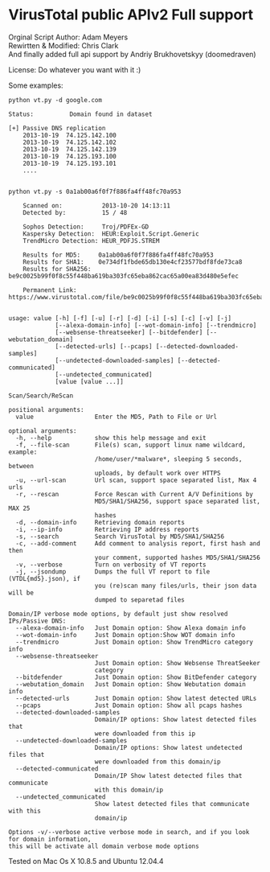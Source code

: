 VirusTotal public APIv2 Full support
===================

Orginal Script Author: Adam Meyers<br />
Rewirtten & Modified: Chris Clark<br />
And finally added full api support by Andriy Brukhovetskyy (doomedraven)<br />

License: Do whatever you want with it :)<br />

Some examples:<br />

<pre><code>python vt.py -d google.com

Status:          Domain found in dataset 

[+] Passive DNS replication
	2013-10-19 	74.125.142.100
	2013-10-19 	74.125.142.102
	2013-10-19 	74.125.142.139
	2013-10-19 	74.125.193.100
	2013-10-19 	74.125.193.101
	....
	
	
python vt.py -s 0a1ab00a6f0f7f886fa4ff48fc70a953

	Scanned on:           2013-10-20 14:13:11
	Detected by:          15 / 48

	Sophos Detection:     Troj/PDFEx-GD
	Kaspersky Detection:  HEUR:Exploit.Script.Generic
	TrendMicro Detection: HEUR_PDFJS.STREM

	Results for MD5:     0a1ab00a6f0f7f886fa4ff48fc70a953
	Results for SHA1:    0e734df1fbde65db130e4cf23577bdf8fde73ca8
	Results for SHA256:  be9c0025b99f0f8c55f448ba619ba303fc65eba862cac65a00ea83d480e5efec

	Permanent Link:      https://www.virustotal.com/file/be9c0025b99f0f8c55f448ba619ba303fc65eba862cac65a00ea83d480e5efec/analysis/1382278391/ 
	
	
usage: value [-h] [-f] [-u] [-r] [-d] [-i] [-s] [-c] [-v] [-j]
             [--alexa-domain-info] [--wot-domain-info] [--trendmicro]
             [--websense-threatseeker] [--bitdefender] [--webutation_domain]
             [--detected-urls] [--pcaps] [--detected-downloaded-samples]
             [--undetected-downloaded-samples] [--detected-communicated]
             [--undetected_communicated]
             [value [value ...]]

Scan/Search/ReScan

positional arguments:
  value                 Enter the MD5, Path to File or Url

optional arguments:
  -h, --help            show this help message and exit
  -f, --file-scan       File(s) scan, support linux name wildcard, example:
                        /home/user/*malware*, sleeping 5 seconds, between
                        uploads, by default work over HTTPS
  -u, --url-scan        Url scan, support space separated list, Max 4 urls
  -r, --rescan          Force Rescan with Current A/V Definitions by
                        MD5/SHA1/SHA256, support space separated list, MAX 25
                        hashes
  -d, --domain-info     Retrieving domain reports
  -i, --ip-info         Retrieving IP address reports
  -s, --search          Search VirusTotal by MD5/SHA1/SHA256
  -c, --add-comment     Add comment to analysis report, first hash and then
                        your comment, supported hashes MD5/SHA1/SHA256
  -v, --verbose         Turn on verbosity of VT reports
  -j, --jsondump        Dumps the full VT report to file (VTDL{md5}.json), if
                        you (re)scan many files/urls, their json data will be
                        dumped to separetad files

Domain/IP verbose mode options, by default just show resolved IPs/Passive DNS:
  --alexa-domain-info   Just Domain option: Show Alexa domain info
  --wot-domain-info     Just Domain option:Show WOT domain info
  --trendmicro          Just Domain option: Show TrendMicro category info
  --websense-threatseeker
                        Just Domain option: Show Websense ThreatSeeker
                        category
  --bitdefender         Just Domain option: Show BitDefender category
  --webutation_domain   Just Domain option: Show Webutation domain info
  --detected-urls       Just Domain option: Show latest detected URLs
  --pcaps               Just Domain option: Show all pcaps hashes
  --detected-downloaded-samples
                        Domain/IP options: Show latest detected files that
                        were downloaded from this ip
  --undetected-downloaded-samples
                        Domain/IP options: Show latest undetected files that
                        were downloaded from this domain/ip
  --detected-communicated
                        Domain/IP Show latest detected files that communicate
                        with this domain/ip
  --undetected_communicated
                        Show latest detected files that communicate with this
                        domain/ip

Options -v/--verbose active verbose mode in search, and if you look for domain information,
this will be activate all domain verbose mode options
</code></pre>
 
 Tested on Mac Os X 10.8.5 and Ubuntu 12.04.4
